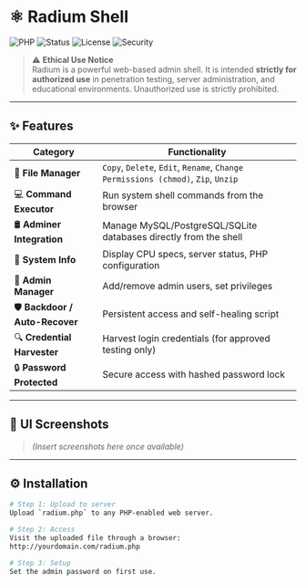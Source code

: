 # ⚛️ Radium Shell

![PHP](https://img.shields.io/badge/PHP-Enabled-blue.svg)
![Status](https://img.shields.io/badge/status-Active-brightgreen.svg)
![License](https://img.shields.io/badge/license-MIT-green.svg)
![Security](https://img.shields.io/badge/security-Ethical%20Use%20Only-critical)

> ⚠️ **Ethical Use Notice**  
> Radium is a powerful web-based admin shell. It is intended **strictly for authorized use** in penetration testing, server administration, and educational environments. Unauthorized use is strictly prohibited.

---

## ✨ Features

| Category          | Functionality |
|-------------------|---------------|
| 📁 **File Manager** | `Copy`, `Delete`, `Edit`, `Rename`, `Change Permissions (chmod)`, `Zip`, `Unzip` |
| 💻 **Command Executor** | Run system shell commands from the browser |
| 🛢 **Adminer Integration** | Manage MySQL/PostgreSQL/SQLite databases directly from the shell |
| 🧠 **System Info** | Display CPU specs, server status, PHP configuration |
| 👤 **Admin Manager** | Add/remove admin users, set privileges |
| 🛡 **Backdoor / Auto-Recover** | Persistent access and self-healing script |
| 🔍 **Credential Harvester** | Harvest login credentials (for approved testing only) |
| 🔒 **Password Protected** | Secure access with hashed password lock |

---

## 📸 UI Screenshots

> *(Insert screenshots here once available)*

---

## ⚙️ Installation

```bash
# Step 1: Upload to server
Upload `radium.php` to any PHP-enabled web server.

# Step 2: Access
Visit the uploaded file through a browser:  
http://yourdomain.com/radium.php

# Step 3: Setup
Set the admin password on first use.
